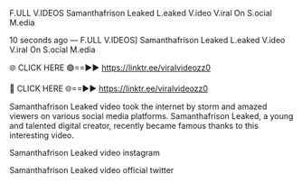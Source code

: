 F.ULL V.IDEOS Samanthafrison Leaked L.eaked V.ideo V.iral On S.ocial M.edia

10 seconds ago — F.ULL V.IDEOS] Samanthafrison Leaked L.eaked V.ideo V.iral On S.ocial M.edia

🌐 CLICK HERE 🟢==►► https://linktr.ee/viralvideozz0

🔴 CLICK HERE 🌐==►► https://linktr.ee/viralvideozz0

Samanthafrison Leaked video took the internet by storm and amazed viewers on various social media platforms. Samanthafrison Leaked, a young and talented digital creator, recently became famous thanks to this interesting video.

Samanthafrison Leaked video instagram

Samanthafrison Leaked video official twitter
